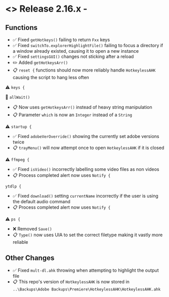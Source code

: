 # <> Release 2.16.x - 

## Functions
- ✅ Fixed `getHotkeys()` failing to return `Fxx` keys
- ✅ Fixed `switchTo.explorerHighlightFile()` failing to focus a directory if a window already existed, causing it to open a new instance
- ✅ Fixed `settingsGUI()` changes not sticking after a reload
- ✏️ Added `getHotkeysArr()`
- 📋 `reset {` functions should now more reliably handle `HotkeylessAHK` causing the script to hang less often

⚠️ `keys {`

📍 `allWait()`
- 📋 Now uses `getHotkeysArr()` instead of heavy string manipulation
- 📋 Parameter `which` is now an `Integer` instead of a `String`

⚠️ `startup {`
- ✅ Fixed `adobeVerOverride()` showing the currently set adobe versions twice
- 📋 `trayMenu()` will now attempt once to open `HotkeylessAHK` if it is closed

⚠️ `ffmpeg {`
- ✅ Fixed `isVideo()` incorrectly labelling some video files as non videos
- 📋 Process completed alert now uses `Notify {`

`ytdlp {`
- ✅ Fixed `download()` setting `currentName` incorrectly if the user is using the default audio command
- 📋 Process completed alert now uses `Notify {`

⚠️ `ps {`
- ❌ Removed `Save()`
- 📋 `Type()` now uses UIA to set the correct filetype making it vastly more reliable

## Other Changes
- ✅ Fixed `mult-dl.ahk` throwing when attempting to highlight the output file
- 📋 This repo's version of `HotkeylessAHK` is now stored in `..\Backups\Adobe Backups\Premiere\HotkeylessAHK\HotkeylessAHK.ahk`